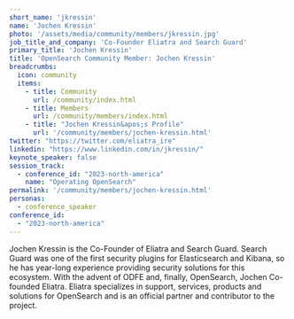 ```yaml
---
short_name: 'jkressin'
name: 'Jochen Kressin'
photo: '/assets/media/community/members/jkressin.jpg'
job_title_and_company: 'Co-Founder Eliatra and Search Guard'
primary_title: 'Jochen Kressin'
title: 'OpenSearch Community Member: Jochen Kressin'
breadcrumbs:
  icon: community
  items:
    - title: Community
      url: /community/index.html
    - title: Members
      url: /community/members/index.html
    - title: "Jochen Kressin&apos;s Profile"
      url: '/community/members/jochen-kressin.html'
twitter: "https://twitter.com/eliatra_ire"
linkedin: "https://www.linkedin.com/in/jkressin/"
keynote_speaker: false
session_track: 
  - conference_id: "2023-north-america"
    name: "Operating OpenSearch"
permalink: '/community/members/jochen-kressin.html'
personas:
  - conference_speaker
conference_id:
  - "2023-north-america"
---
```


Jochen Kressin is the Co-Founder of Eliatra and Search Guard. Search Guard was one of the first security plugins for Elasticsearch and Kibana, so he has year-long experience providing security solutions for this ecosystem. With the advent of ODFE and, finally, OpenSearch, Jochen Co-founded Eliatra. Eliatra specializes in support, services, products and solutions for OpenSearch and is an official partner and contributor to the project.

